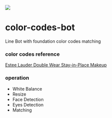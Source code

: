 ![](https://img.shields.io/github/license/laplacetw/color-codes-bot)
# color-codes-bot
Line Bot with foundation color codes matching

### color codes reference
[Estee Lauder Double Wear Stay-in-Place Makeup](https://www.esteelauder.com/product/643/22830/product-catalog/makeup/face/foundation/double-wear/stay-in-place-makeup)

### operation
- White Balance
- Resize
- Face Detection
- Eyes Detection
- Matching
